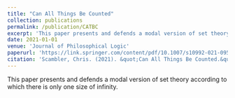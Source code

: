 ```yaml
---
title: "Can All Things Be Counted"
collection: publications
permalink: /publication/CATBC
excerpt: 'This paper presents and defends a modal version of set theory according to which there is only one size of infinity.'
date: 2021-01-01
venue: 'Journal of Philosophical Logic'
paperurl: 'https://link.springer.com/content/pdf/10.1007/s10992-021-09593-w.pdf'
citation: 'Scambler, Chris. (2021). &quot;Can All Things Be Counted.&quot; <i>Journal of Philosophical Logic</i>. 50 (5), 1079-1106.'
---
```

This paper presents and defends a modal version of set theory according to which there is only one size of infinity.
